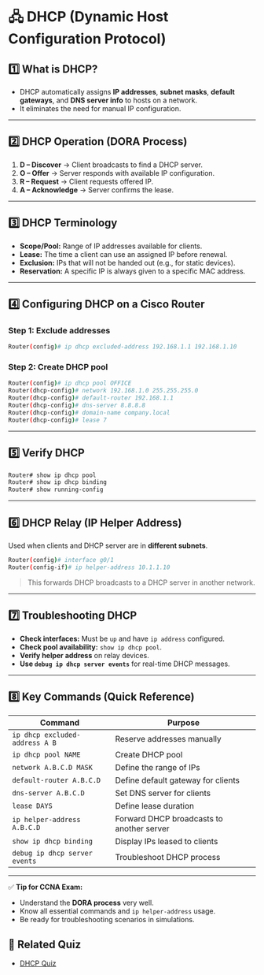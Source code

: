 # 🖧 DHCP (Dynamic Host Configuration Protocol)

## 1️⃣ What is DHCP?

- DHCP automatically assigns **IP addresses**, **subnet masks**, **default gateways**, and **DNS server info** to hosts on a network.
- It eliminates the need for manual IP configuration.

---

## 2️⃣ DHCP Operation (DORA Process)

1. **D – Discover** → Client broadcasts to find a DHCP server.
2. **O – Offer** → Server responds with available IP configuration.
3. **R – Request** → Client requests offered IP.
4. **A – Acknowledge** → Server confirms the lease.

---

## 3️⃣ DHCP Terminology

- **Scope/Pool:** Range of IP addresses available for clients.
- **Lease:** The time a client can use an assigned IP before renewal.
- **Exclusion:** IPs that will not be handed out (e.g., for static devices).
- **Reservation:** A specific IP is always given to a specific MAC address.

---

## 4️⃣ Configuring DHCP on a Cisco Router

### Step 1: Exclude addresses
```bash
Router(config)# ip dhcp excluded-address 192.168.1.1 192.168.1.10
```

### Step 2: Create DHCP pool
```bash
Router(config)# ip dhcp pool OFFICE
Router(dhcp-config)# network 192.168.1.0 255.255.255.0
Router(dhcp-config)# default-router 192.168.1.1
Router(dhcp-config)# dns-server 8.8.8.8
Router(dhcp-config)# domain-name company.local
Router(dhcp-config)# lease 7
```

---

## 5️⃣ Verify DHCP

```bash
Router# show ip dhcp pool
Router# show ip dhcp binding
Router# show running-config
```

---

## 6️⃣ DHCP Relay (IP Helper Address)

Used when clients and DHCP server are in **different subnets**.

```bash
Router(config)# interface g0/1
Router(config-if)# ip helper-address 10.1.1.10
```
> This forwards DHCP broadcasts to a DHCP server in another network.

---

## 7️⃣ Troubleshooting DHCP

- **Check interfaces:** Must be `up` and have `ip address` configured.
- **Check pool availability:** `show ip dhcp pool`.
- **Verify helper address** on relay devices.
- **Use `debug ip dhcp server events`** for real-time DHCP messages.

---

## 8️⃣ Key Commands (Quick Reference)

| Command                                | Purpose                                   |
|---------------------------------------|-------------------------------------------|
| `ip dhcp excluded-address A B`        | Reserve addresses manually                |
| `ip dhcp pool NAME`                   | Create DHCP pool                         |
| `network A.B.C.D MASK`                | Define the range of IPs                   |
| `default-router A.B.C.D`              | Define default gateway for clients        |
| `dns-server A.B.C.D`                  | Set DNS server for clients                |
| `lease DAYS`                          | Define lease duration                     |
| `ip helper-address A.B.C.D`           | Forward DHCP broadcasts to another server |
| `show ip dhcp binding`                | Display IPs leased to clients             |
| `debug ip dhcp server events`         | Troubleshoot DHCP process                 |

---

✅ **Tip for CCNA Exam:**  
- Understand the **DORA process** very well.  
- Know all essential commands and `ip helper-address` usage.  
- Be ready for troubleshooting scenarios in simulations.


## 📝 Related Quiz

- [DHCP Quiz](CCNA/quiz/DHCP_Quiz.md)
